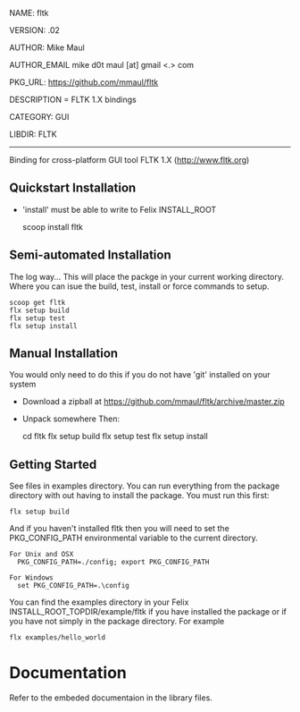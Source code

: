 NAME: fltk

VERSION: .02  

AUTHOR: Mike Maul

AUTHOR_EMAIL mike d0t maul [at] gmail <.> com

PKG_URL: https://github.com/mmaul/fltk

DESCRIPTION = FLTK 1.X bindings

CATEGORY: GUI

LIBDIR: FLTK

-----
Binding for cross-platform GUI tool FLTK 1.X (http://www.fltk.org)

## Quickstart Installation ##
* 'install' must be able to write to Felix INSTALL_ROOT

    scoop install fltk 

## Semi-automated Installation ##
The log way... This will place the packge in your current working directory.
Where you can isue the build, test, install or force commands to setup.

    scoop get fltk
    flx setup build
    flx setup test
    flx setup install

## Manual Installation ##
You would only need to do this if you do not have 'git' installed on your system

* Download a zipball at <https://github.com/mmaul/fltk/archive/master.zip>
* Unpack somewhere
Then:

    cd fltk
    flx setup build
    flx setup test
    flx setup install

## Getting Started ##
See files in examples directory. You can run everything from the package
directory with out having to install the package. You must run this first:

    flx setup build

And if you haven't installed fltk then you will need to set the PKG_CONFIG_PATH environmental variable to the current directory.

    For Unix and OSX
      PKG_CONFIG_PATH=./config; export PKG_CONFIG_PATH
      
    For Windows
      set PKG_CONFIG_PATH=.\config

You can find the examples directory in your Felix INSTALL_ROOT_TOPDIR/example/fltk if you have installed the package or if you have not simply in the package directory. For example

    flx examples/hello_world

Documentation
=============
Refer to the embeded documentaion in the library files.

